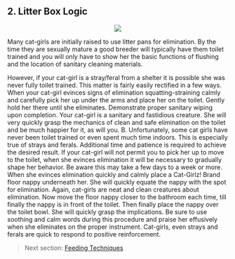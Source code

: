 ## 2. Litter Box Logic
<p align="center">
  <img src="https://media.tenor.com/images/844eee5fa0000a8b84ac12322c251d9f/tenor.gif">
</p1>

Many cat-girls are initially raised to use litter pans for elimination. By the time they are sexually mature a good breeder will typically have them toilet trained and you will only have to show her the basic functions of flushing and the location of sanitary cleaning materials.

However, if your cat-girl is a stray/feral from a shelter it is possible she was never fully toilet trained. This matter is fairly easily rectified in a few ways. When your cat-girl evinces signs of elimination squatting-straining calmly and carefully pick her up under the arms and place her on the toilet. Gently hold her there until she eliminates. Demonstrate proper sanitary wiping upon completion. Your cat-girl is a sanitary and fastidious creature. She will very quickly grasp the mechanics of clean and safe elimination on the toilet and be much happier for it, as will you. B. Unfortunately, some cat girls have never been toilet trained or even spent much time indoors. This is especially true of strays and ferals. Additional time and patience is required to achieve the desired result. If your cat-girl will not permit you to pick her up to move to the toilet, when she evinces elimination it will be necessary to gradually shape her behavior. Be aware this may take a few days to a week or more. When she evinces elimination quickly and calmly place a Cat-Girlz! Brand floor nappy underneath her. She will quickly equate the nappy with the spot for elimination. Again, cat-girls are neat and clean creatures about elimination. Now move the floor nappy closer to the bathroom each time, till finally the nappy is in front of the toilet. Then finally place the nappy over the toilet bowl. She will quickly grasp the implications. Be sure to use soothing and calm words during this procedure and praise her effusively when she eliminates on the proper instrument. Cat-girls, even strays and ferals are quick to respond to positive reinforcement.

> Next section: [Feeding Techniques](3_feeding.md)